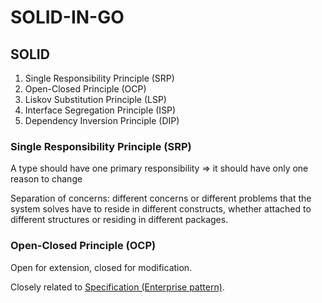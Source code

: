 # SOLID-IN-GO

## SOLID
1. Single Responsibility Principle (SRP)
2. Open-Closed Principle (OCP)
3. Liskov Substitution Principle (LSP)
4. Interface Segregation Principle (ISP)
5. Dependency Inversion Principle (DIP)

### Single Responsibility Principle (SRP)
A type should have one primary responsibility => it should have only one reason to change

Separation of concerns:
different concerns or different problems that the system solves have to reside in different constructs, 
whether attached to different structures or residing in different packages.

### Open-Closed Principle (OCP)

Open for extension, closed for modification.

Closely related to <u>Specification (Enterprise pattern)</u>.
